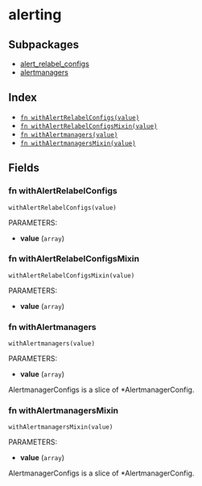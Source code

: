 # alerting



## Subpackages

* [alert_relabel_configs](alert_relabel_configs.md)
* [alertmanagers](alertmanagers/index.md)

## Index

* [`fn withAlertRelabelConfigs(value)`](#fn-withalertrelabelconfigs)
* [`fn withAlertRelabelConfigsMixin(value)`](#fn-withalertrelabelconfigsmixin)
* [`fn withAlertmanagers(value)`](#fn-withalertmanagers)
* [`fn withAlertmanagersMixin(value)`](#fn-withalertmanagersmixin)

## Fields

### fn withAlertRelabelConfigs

```jsonnet
withAlertRelabelConfigs(value)
```

PARAMETERS:

* **value** (`array`)


### fn withAlertRelabelConfigsMixin

```jsonnet
withAlertRelabelConfigsMixin(value)
```

PARAMETERS:

* **value** (`array`)


### fn withAlertmanagers

```jsonnet
withAlertmanagers(value)
```

PARAMETERS:

* **value** (`array`)

AlertmanagerConfigs is a slice of *AlertmanagerConfig.
### fn withAlertmanagersMixin

```jsonnet
withAlertmanagersMixin(value)
```

PARAMETERS:

* **value** (`array`)

AlertmanagerConfigs is a slice of *AlertmanagerConfig.